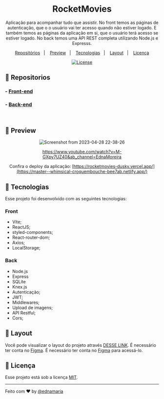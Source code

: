 
<h1 align="center">RocketMovies</h1>

<p align="center">
Aplicação para acompanhar tudo que assistir. No front temos as páginas de autenticação, que o o usuário vai ter acesso quando não estiver logado. E também temos as páginas da aplicação em si, que o usuário terá acesso se estiver logado. No back temos uma API REST completa utilizando Node.js e Expresss.
</p>

<p align="center">
  <a href="#-repositorios">Repositórios</a>&nbsp;&nbsp;&nbsp;|&nbsp;&nbsp;&nbsp;
  <a href="#-preview">Preview</a>&nbsp;&nbsp;&nbsp;|&nbsp;&nbsp;&nbsp;
  <a href="#-tecnologias">Tecnologias</a>&nbsp;&nbsp;&nbsp;|&nbsp;&nbsp;&nbsp;
  <a href="#-layout">Layout</a>&nbsp;&nbsp;&nbsp;|&nbsp;&nbsp;&nbsp;
  <a href="#memo-licença">Licença</a>
</p>

<p align="center">
  <a href="https://choosealicense.com/licenses/mit/"><img alt="License" src="https://img.shields.io/static/v1?label=license&message=MIT&color=49AA26&labelColor=000000"></a>
</p>

## 📂 Repositorios

### - [Front-end](https://github.com/Edna06/rocketmovies)

### - [Back-end](https://github.com/Edna06/api-desafioStage08)

<br>

## 👾 Preview

<div align="center">

![Screenshot from 2023-04-28 22-38-26](https://user-images.githubusercontent.com/102126245/235277644-a66ec540-e029-47a5-8e3a-f7a16e0f16d2.png)

https://www.youtube.com/watch?v=M-GXpy7UZ40&ab_channel=EdnaMoreira
 

</div>

<div align="center">

Confira o deploy da aplicação: [https://rocketmovies-dusky.vercel.app/](https://master--whimsical-croquembouche-bee7ab.netlify.app/)
<br>
</div>

## 🚀 Tecnologias

Esse projeto foi desenvolvido com as seguintes tecnologias:

### Front
- Vite;
- ReactJS;
- styled-components;
- React-router-dom;
- Axios;
- LocalStorage;
### Back 
- Node.js
- Express
- SQLite
- Knex.js
- Autenticação;
- JWT;
- Middlewares;
- Upload de imagens;
- API Restful;
- Cors;


## 🔖 Layout

Você pode visualizar o layout do projeto através [DESSE LINK](https://www.figma.com/file/gABt6gQNXzI3twzaUBs1jy/RocketMovies-(Copy)?node-id=0%3A1&t=Wngl70SapQSk2Xep-0). É necessário ter conta no [Figma](https://figma.com). É necessário ter conta no [Figma](https://figma.com) para acessá-lo.

## :memo: Licença

Esse projeto está sob a licença [MIT](https://choosealicense.com/licenses/mit/).

---

Feito com ♥ by [@ednamaria](https://www.linkedin.com/in/edna-maria-farias-moreira-51b35176/) 


